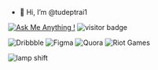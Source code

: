 - 👋 Hi, I’m @tudeptrai1

<!---
tudeptrai1/tudeptrai1 is a ✨ special ✨ repository because its `README.md` (this file) appears on your GitHub profile.
You can click the Preview link to take a look at your changes.
--->

[![Ask Me Anything !](https://img.shields.io/badge/Ask%20me-anything-1abc9c.svg)](https://GitHub.com/Naereen/ama)
![visitor badge](https://visitor-badge.glitch.me/badge?page_id=jwenjian.visitor-badge)

![Dribbble](https://img.shields.io/badge/Dribbble-EA4C89?style=for-the-badge&logo=dribbble&logoColor=white)
![Figma](https://img.shields.io/badge/figma-%23F24E1E.svg?style=for-the-badge&logo=figma&logoColor=white)
![Quora](https://img.shields.io/badge/Quora-%23B92B27.svg?style=for-the-badge&logo=Quora&logoColor=white)
![Riot Games](https://img.shields.io/badge/riotgames-D32936.svg?style=for-the-badge&logo=riotgames&logoColor=white)


![lamp shift](https://user-images.githubusercontent.com/102434123/191881056-ae33b01f-df0e-46b1-bc73-eb25546a3d29.gif)
